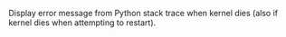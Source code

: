 Display error message from Python stack trace when kernel dies (also if kernel dies when attempting to restart).

